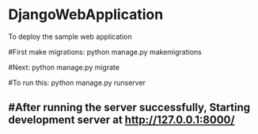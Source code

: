 # DjangoWebApplication
To deploy the sample web application


#First make migrations: python manage.py makemigrations

#Next: python manage.py migrate

#To run this: python manage.py runserver

#After running the server successfully, Starting development server at http://127.0.0.1:8000/
-----------------------------------

